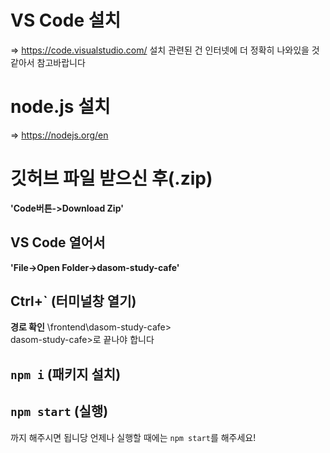 # VS Code 설치
=> https://code.visualstudio.com/
설치 관련된 건 인터넷에 더 정확히 나와있을 것 같아서 참고바랍니다

# node.js 설치
=> https://nodejs.org/en

# 깃허브 파일 받으신 후(.zip)
**'Code버튼->Download Zip'**

## VS Code 열어서 
**'File->Open Folder->dasom-study-cafe'**

## Ctrl+` (터미널창 열기)
**경로 확인** \frontend\dasom-study-cafe>\
dasom-study-cafe>로 끝나야 합니다

## `npm i`  (패키지 설치)

## `npm start` (실행)
까지 해주시면 됩니당
언제나 실행할 때에는 `npm start`를 해주세요!
